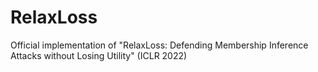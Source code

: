 # RelaxLoss
Official implementation of "RelaxLoss: Defending Membership Inference Attacks without Losing Utility" (ICLR 2022)
